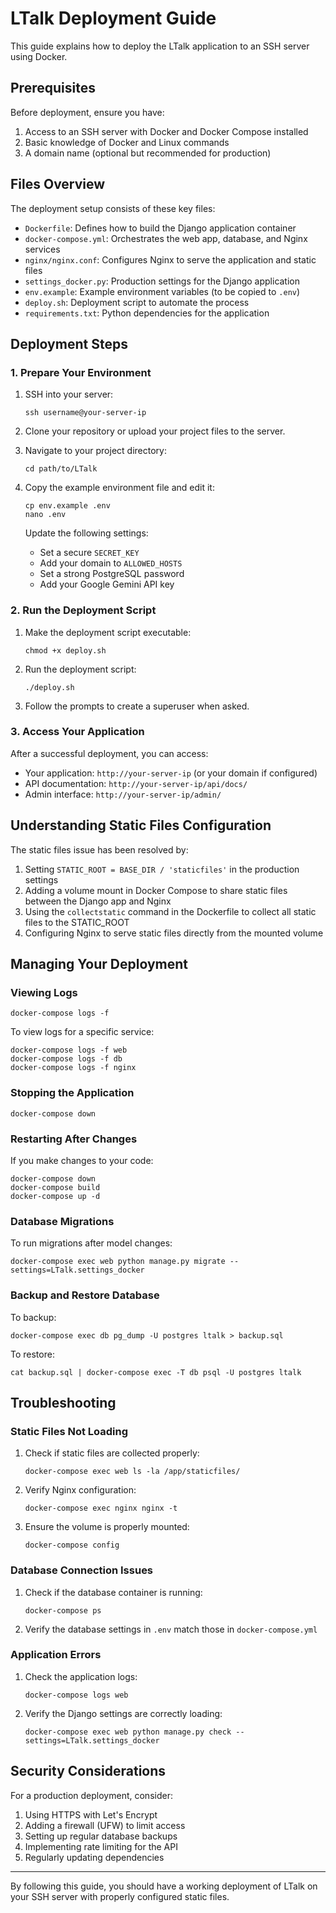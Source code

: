 # LTalk Deployment Guide

This guide explains how to deploy the LTalk application to an SSH server using Docker.

## Prerequisites

Before deployment, ensure you have:

1. Access to an SSH server with Docker and Docker Compose installed
2. Basic knowledge of Docker and Linux commands
3. A domain name (optional but recommended for production)

## Files Overview

The deployment setup consists of these key files:

- `Dockerfile`: Defines how to build the Django application container
- `docker-compose.yml`: Orchestrates the web app, database, and Nginx services
- `nginx/nginx.conf`: Configures Nginx to serve the application and static files
- `settings_docker.py`: Production settings for the Django application
- `env.example`: Example environment variables (to be copied to `.env`)
- `deploy.sh`: Deployment script to automate the process
- `requirements.txt`: Python dependencies for the application

## Deployment Steps

### 1. Prepare Your Environment

1. SSH into your server:
   ```
   ssh username@your-server-ip
   ```

2. Clone your repository or upload your project files to the server.

3. Navigate to your project directory:
   ```
   cd path/to/LTalk
   ```

4. Copy the example environment file and edit it:
   ```
   cp env.example .env
   nano .env
   ```

   Update the following settings:
   - Set a secure `SECRET_KEY`
   - Add your domain to `ALLOWED_HOSTS`
   - Set a strong PostgreSQL password
   - Add your Google Gemini API key

### 2. Run the Deployment Script

1. Make the deployment script executable:
   ```
   chmod +x deploy.sh
   ```

2. Run the deployment script:
   ```
   ./deploy.sh
   ```

3. Follow the prompts to create a superuser when asked.

### 3. Access Your Application

After a successful deployment, you can access:

- Your application: `http://your-server-ip` (or your domain if configured)
- API documentation: `http://your-server-ip/api/docs/`
- Admin interface: `http://your-server-ip/admin/`

## Understanding Static Files Configuration

The static files issue has been resolved by:

1. Setting `STATIC_ROOT = BASE_DIR / 'staticfiles'` in the production settings
2. Adding a volume mount in Docker Compose to share static files between the Django app and Nginx
3. Using the `collectstatic` command in the Dockerfile to collect all static files to the STATIC_ROOT
4. Configuring Nginx to serve static files directly from the mounted volume

## Managing Your Deployment

### Viewing Logs

```
docker-compose logs -f
```

To view logs for a specific service:
```
docker-compose logs -f web
docker-compose logs -f db
docker-compose logs -f nginx
```

### Stopping the Application

```
docker-compose down
```

### Restarting After Changes

If you make changes to your code:

```
docker-compose down
docker-compose build
docker-compose up -d
```

### Database Migrations

To run migrations after model changes:

```
docker-compose exec web python manage.py migrate --settings=LTalk.settings_docker
```

### Backup and Restore Database

To backup:
```
docker-compose exec db pg_dump -U postgres ltalk > backup.sql
```

To restore:
```
cat backup.sql | docker-compose exec -T db psql -U postgres ltalk
```

## Troubleshooting

### Static Files Not Loading

1. Check if static files are collected properly:
   ```
   docker-compose exec web ls -la /app/staticfiles/
   ```

2. Verify Nginx configuration:
   ```
   docker-compose exec nginx nginx -t
   ```

3. Ensure the volume is properly mounted:
   ```
   docker-compose config
   ```

### Database Connection Issues

1. Check if the database container is running:
   ```
   docker-compose ps
   ```

2. Verify the database settings in `.env` match those in `docker-compose.yml`

### Application Errors

1. Check the application logs:
   ```
   docker-compose logs web
   ```

2. Verify the Django settings are correctly loading:
   ```
   docker-compose exec web python manage.py check --settings=LTalk.settings_docker
   ```

## Security Considerations

For a production deployment, consider:

1. Using HTTPS with Let's Encrypt
2. Adding a firewall (UFW) to limit access
3. Setting up regular database backups
4. Implementing rate limiting for the API
5. Regularly updating dependencies

---

By following this guide, you should have a working deployment of LTalk on your SSH server with properly configured static files. 
